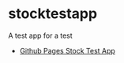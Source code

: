 # stocktestapp

A test app for a test

- [Github Pages Stock Test App](https://reducedcarpet.github.io/Stock_Ticker_Test/#/)